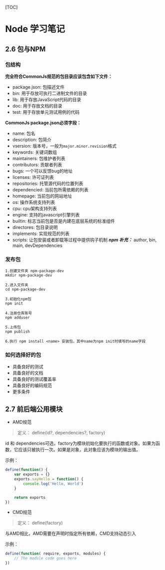 [TOC]
# Node 学习笔记

## 2.6 包与NPM

### 包结构

**完全符合CommonJs规范的包目录应该包含如下文件：**

* package.json: 包描述文件
* bin: 用于存放可执行二进制文件的目录
* lib: 用于存放JavaScript代码的目录
* doc: 用于存放文档的目录
* test: 用于存放单元测试用例的代码

**CommonJs package.json必须字段：**

* name: 包名
* description: 包简介
* vsersion: 版本号，一般为`major.minor.revision`格式
* keywords: 关键词数组
* maintainers: 包维护者列表
* contributors: 贡献者列表
* bugs: 一个可以反馈bug的地址
* licenses: 许可证列表
* repositories: 托管源代码的位置列表
* dependencied: 当前包所需依赖的列表
* homepage: 当前包的网站地址
* os: 操作系统支持列表
* cpu: cpu架构支持列表
* engine: 支持的javascript引擎列表
* builtin: 标志当前包是否是内建在底层系统的标准组件
* directores: 包目录说明
* implements: 实现规范的列表
* scripts: 让包安装或者卸载等过程中提供钩子机制
***npm 补充：*** author, bin, main, devDependencies

### 发布包

```shell
1.创建文件夹 npm-package-dev
mkdir npm-package-dev

2.进入文件夹
cd npm-package-dev

3.初始化npm包
npm init

4.注册仓库账号
npm adduser

5.上传包
npm publish

6.执行 npm install <name> 安装包，其中name为npm init时填写的name字段
```

### 如何选择好的包

* 具备良好的测试
* 具备良好的文档
* 具备良好的测试覆盖率
* 具备良好的编码规范
* 更多条件

## 2.7 前后端公用模块

* AMD规范

> 定义： define(id?, dependencies?, factory)

id 和 dependencies可选，factory为模块初始化要执行的函数或对象。如果为函数，它应该只被执行一次。如果是对象，此对象应该为模块的输出值。

示例：

```js
define(function() {
    var exports = {}
    exports.sayHello = function() {
        console.log('Hello, World')
    }

    return exports
})
```

* CMD规范

> 定义： define(factory)

与AMD相比，AMD需要在声明时指定所有依赖，CMD支持动态引入

示例：

```js
define(function( require, exports, modules) {
    // The module code goes here
})
```
